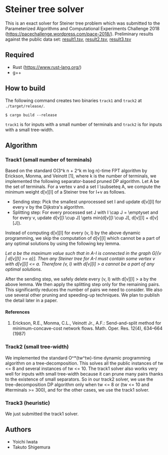 # Steiner tree solver
This is an exact solver for Steiner tree problem which was submitted to the Parameterized Algorithms and Computational Experiments Challenge 2018 (https://pacechallenge.wordpress.com/pace-2018/).
Preliminary results against the public data set: [result1.tsv](result1.tsv), [result2.tsv](result2.tsv), [result3.tsv](result3.tsv)

## Required
- Rust (https://www.rust-lang.org/)
- g++

## How to build
The following command creates two binaries `track1` and `track2` at `./target/release/`.
~~~
$ cargo build --release
~~~
`track1` is for inputs with a small number of terminals and `track2` is for inputs with a small tree-width.

## Algorithm

### Track1 (small number of terminals)
Based on the standard O(3^k n + 2^k m log n)-time FPT algorithm by Erickson, Monma, and Veinott [1], where k is the number of terminals, we implemented the following separator-based pruned DP algorithm.
Let A be the set of terminals. For a vertex v and a set I \subseteq A, we compute the minimum weight d[v][I] of a Steiner tree for I+v as follows.
 - Sending step: Pick the smallest unprocessed set I and update d[v][I] for every v by the Dijkstra's algorithm.
 - Splitting step: For every processed set J with I \cap J = \emptyset and for every v, update d[v][I \cup J] \gets min(d[v][I \cup J], d[v][I] + d[v][J]).

Instead of computing d[v][I] for every (v, I) by the above dynamic programming, we skip the computation of d[v][I] which cannot be a part of any optimal solutions by using the following key lemma.

*Let a be the maximum value such that in A-I is connected in the graph G[{v | d[v][I] >= a}]. Then any Steiner tree for A-I must contain some vertex v with d[v][I] <= a. Therefore (v, I) with d[v][I] > a cannot be a part of any optimal solutions.*

After the sending step, we safely delete every (v, I) with d[v][I] > a by the above lemma. We then apply the splitting step only for the remaining pairs. This significantly reduces the number of pairs we need to consider. We also use several other pruning and speeding-up techniques. We plan to publish the detail later in a paper.

#### References
1. Erickson, R.E., Monma, C.L., Veinott Jr., A.F.: Send-and-split method for minimum-concave-cost network flows. Math. Oper. Res. 12(4), 634–664 (1987)


### Track2 (small tree-width)
We implemented the standard O^*(tw^tw)-time dynamic programming algorithm on a tree-decomposition. This solves all the public instances of tw <= 8 and several instances of tw <= 10.
The track1 solver also works very well for inputs with small tree-width because it can prune many pairs thanks to the existence of small separators.
So in our track2 solver, we use the tree-decomposition DP algorithm only when tw <= 8 or (tw <= 10 and #terminals >= 300), and for the other cases, we use the track1 solver.

### Track3 (heuristic)
We just submitted the track1 solver.


## Authors
- Yoichi Iwata
- Takuto Shigemura
